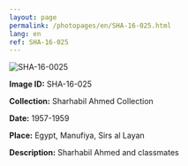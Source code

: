 ```yaml
---
layout: page
permalink: /photopages/en/SHA-16-025.html
lang: en
ref: SHA-16-025
---
```


![SHA-16-0025](/smallimages/SHA-16-002-600.jpg)

**Image ID:** SHA-16-025

**Collection:** Sharhabil Ahmed Collection

**Date:** 1957-1959

**Place:** Egypt, Manufiya, Sirs al Layan

**Description:** Sharhabil Ahmed and classmates
